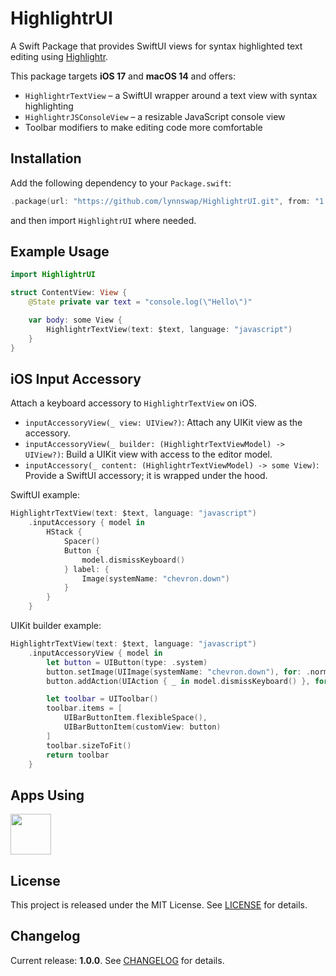 # HighlightrUI

A Swift Package that provides SwiftUI views for syntax highlighted text editing using [Highlightr](https://github.com/raspu/Highlightr).

This package targets **iOS 17** and **macOS 14** and offers:

- `HighlightrTextView` &ndash; a SwiftUI wrapper around a text view with syntax highlighting
- `HighlightrJSConsoleView` &ndash; a resizable JavaScript console view
- Toolbar modifiers to make editing code more comfortable

## Installation

Add the following dependency to your `Package.swift`:

```swift
.package(url: "https://github.com/lynnswap/HighlightrUI.git", from: "1.2.1")
```

and then import `HighlightrUI` where needed.

## Example Usage

```swift
import HighlightrUI

struct ContentView: View {
    @State private var text = "console.log(\"Hello\")"

    var body: some View {
        HighlightrTextView(text: $text, language: "javascript")
    }
}
```

## iOS Input Accessory

Attach a keyboard accessory to `HighlightrTextView` on iOS.

- `inputAccessoryView(_ view: UIView?)`: Attach any UIKit view as the accessory.
- `inputAccessoryView(_ builder: (HighlightrTextViewModel) -> UIView?)`: Build a UIKit view with access to the editor model.
- `inputAccessory(_ content: (HighlightrTextViewModel) -> some View)`: Provide a SwiftUI accessory; it is wrapped under the hood.

SwiftUI example:

```swift
HighlightrTextView(text: $text, language: "javascript")
    .inputAccessory { model in
        HStack {
            Spacer()
            Button {
                model.dismissKeyboard()
            } label: {
                Image(systemName: "chevron.down")
            }
        }
    }
```

UIKit builder example:

```swift
HighlightrTextView(text: $text, language: "javascript")
    .inputAccessoryView { model in
        let button = UIButton(type: .system)
        button.setImage(UIImage(systemName: "chevron.down"), for: .normal)
        button.addAction(UIAction { _ in model.dismissKeyboard() }, for: .touchUpInside)

        let toolbar = UIToolbar()
        toolbar.items = [
            UIBarButtonItem.flexibleSpace(),
            UIBarButtonItem(customView: button)
        ]
        toolbar.sizeToFit()
        return toolbar
    }
```

## Apps Using

<p float="left">
    <a href="https://apps.apple.com/jp/app/tweetpd/id1671411031"><img src="https://i.imgur.com/AC6eGdx.png" width="65" height="65"></a>
</p>

## License

This project is released under the MIT License. See [LICENSE](LICENSE) for details.

## Changelog

Current release: **1.0.0**. See [CHANGELOG](CHANGELOG.md) for details.
